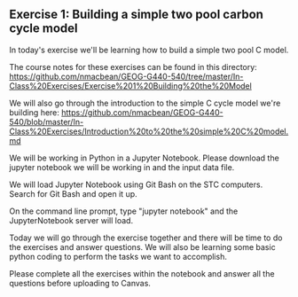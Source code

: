 ## Exercise 1: Building a simple two pool carbon cycle model

In today's exercise we'll be learning how to build a simple two pool C model.

The course notes for these exercises can be found in this directory: https://github.com/nmacbean/GEOG-G440-540/tree/master/In-Class%20Exercises/Exercise%201%20Building%20the%20Model

We will also go through the introduction to the simple C cycle model we're building here: https://github.com/nmacbean/GEOG-G440-540/blob/master/In-Class%20Exercises/Introduction%20to%20the%20simple%20C%20model.md

We will be working in Python in a Jupyter Notebook. Please download the jupyter notebook we will be working in and the input data file.

We will load Jupyter Notebook using Git Bash on the STC computers. Search for Git Bash and open it up.

On the command line prompt, type "jupyter notebook" and the JupyterNotebook server will load.
 
Today we will go through the exercise together and there will be time to do the exercises and answer questions. We will also be learning some basic python coding to perform the tasks we want to accomplish. 
 
Please complete all the exercises within the notebook and answer all the questions before uploading to Canvas.
